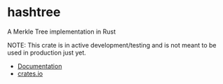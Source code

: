 # hashtree

A Merkle Tree implementation in Rust

NOTE: This crate is in active development/testing and is not meant to be
used in production just yet.

* [Documentation](https://docs.rs/hashtree/)
* [crates.io](https://crates.io/crates/hashtree)
